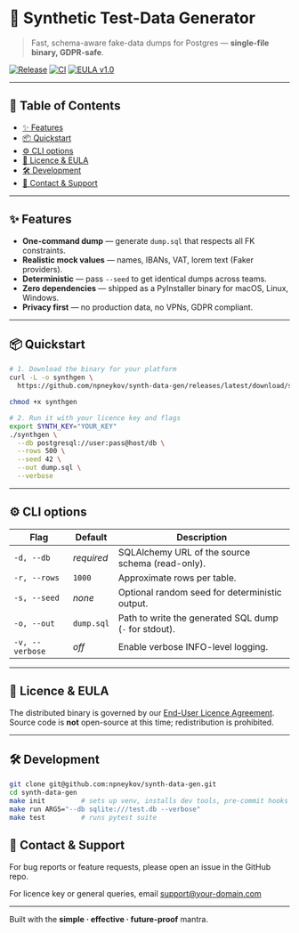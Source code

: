 # 🧪 Synthetic Test-Data Generator

> Fast, schema-aware fake-data dumps for Postgres — **single-file binary, GDPR-safe**.

[![Release](https://img.shields.io/github/v/release/npneykov/synth-data-gen?logo=github)](../../releases)
[![CI](https://img.shields.io/github/actions/workflow/status/npneykov/synth-data-gen/release.yml?label=CI&logo=githubactions)](../../actions)
[![EULA v1.0](https://img.shields.io/badge/EULA-v1.0-blue.svg)](legal/EULA_v1.0.txt)

---

## 📑 Table of Contents

- [✨ Features](#-features)
- [📦 Quickstart](#-quickstart)
- [⚙️ CLI options](#️-cli-options)
- [📜 Licence & EULA](#-licence--eula)
- [🛠 Development](#-development)
- [🤝 Contact & Support](#-contact--support)

---

## ✨ Features

- **One-command dump** — generate `dump.sql` that respects all FK constraints.
- **Realistic mock values** — names, IBANs, VAT, lorem text (Faker providers).
- **Deterministic** — pass `--seed` to get identical dumps across teams.
- **Zero dependencies** — shipped as a PyInstaller binary for macOS, Linux, Windows.
- **Privacy first** — no production data, no VPNs, GDPR compliant.

---

## 📦 Quickstart

```bash
# 1. Download the binary for your platform
curl -L -o synthgen \
  https://github.com/npneykov/synth-data-gen/releases/latest/download/synthgen_linux

chmod +x synthgen

# 2. Run it with your licence key and flags
export SYNTH_KEY="YOUR_KEY"
./synthgen \
  --db postgresql://user:pass@host/db \
  --rows 500 \
  --seed 42 \
  --out dump.sql \
  --verbose
```

---

## ⚙️ CLI options

| Flag            | Default    | Description                                            |
| --------------- | ---------- | ------------------------------------------------------ |
| `-d, --db`      | *required* | SQLAlchemy URL of the source schema (read-only).       |
| `-r, --rows`    | `1000`     | Approximate rows per table.                            |
| `-s, --seed`    | *none*     | Optional random seed for deterministic output.         |
| `-o, --out`     | `dump.sql` | Path to write the generated SQL dump (`-` for stdout). |
| `-v, --verbose` | *off*      | Enable verbose INFO-level logging.                     |

---

## 📜 Licence & EULA

The distributed binary is governed by our [End-User Licence Agreement](legal/EULA_v1.0.txt).
Source code is **not** open-source at this time; redistribution is prohibited.

---

## 🛠 Development

```bash
git clone git@github.com:npneykov/synth-data-gen.git
cd synth-data-gen
make init         # sets up venv, installs dev tools, pre-commit hooks
make run ARGS="--db sqlite:///test.db --verbose"
make test         # runs pytest suite
```

## 🤝 Contact & Support

For bug reports or feature requests, please open an issue in the GitHub repo.

For licence key or general queries, email <support@your-domain.com>

---

Built with the **simple · effective · future-proof** mantra.
